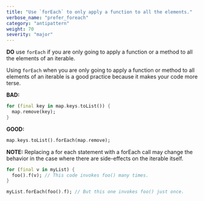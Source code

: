 ```yaml
---
title: "Use `forEach` to only apply a function to all the elements."
verbose_name: "prefer_foreach"
category: "antipattern"
weight: 70
severity: "major"
---
```

**DO** use `forEach` if you are only going to apply a function or a method
to all the elements of an iterable.

Using `forEach` when you are only going to apply a function or method to all
elements of an iterable is a good practice because it makes your code more
terse.

**BAD:**
```dart
for (final key in map.keys.toList()) {
  map.remove(key);
}
```

**GOOD:**
```dart
map.keys.toList().forEach(map.remove);
```

**NOTE:** Replacing a for each statement with a forEach call may change the
behavior in the case where there are side-effects on the iterable itself.
```dart
for (final v in myList) {
  foo().f(v); // This code invokes foo() many times.
}

myList.forEach(foo().f); // But this one invokes foo() just once.
```
